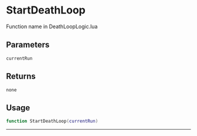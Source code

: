 # StartDeathLoop
Function name in DeathLoopLogic.lua
## Parameters
`currentRun`
## Returns
`none`
## Usage
```lua
function StartDeathLoop(currentRun)
```
---
